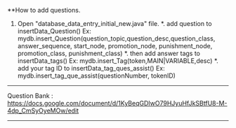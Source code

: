 **How to add questions.
1. Open "database_data_entry_initial_new.java" file.
	*. add question to insertData_Question()
	Ex: mydb.insert_Question(question_topic,question_desc,question_class, answer_sequence, start_node, promotion_node, punishment_node, promotion_class, punishment_class)
	*. then add answer tags to insertData_tags()
	Ex: mydb.insert_Tag(token,MAIN|VARIABLE,desc)
	*. add your tag ID to insertData_tag_ques_assist()
	Ex: mydb.insert_tag_que_assist(questionNumber, tokenID)

****
Question Bank : https://docs.google.com/document/d/1KyBeqGDIwO79HJyuHfJkSBtfU8-M-4dp_CmSyOyeMOw/edit
***
